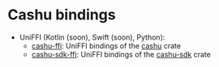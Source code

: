 # Cashu bindings

- UniFFI (Kotlin (soon), Swift (soon), Python):
    * [cashu-ffi](./cashu-ffi/): UniFFI bindings of the [cashu] crate
    * [cashu-sdk-ffi](./cashu-sdk-ffi/): UniFFI bindings of the [cashu-sdk] crate

[cashu]: ../crates/cashu/
[cashu-sdk]: ../crates/cashu-sdk/
